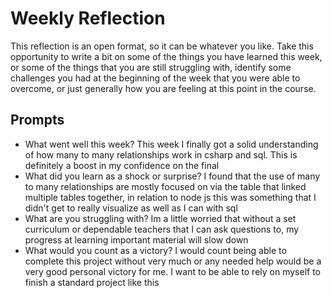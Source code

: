 # Weekly Reflection
This reflection is an open format, so it can be whatever you like. Take this opportunity to write a bit on some of the things you have learned this week, or some of the things that you are still struggling with, identify some challenges you had at the beginning of the week that you were able to overcome, or just generally how you are feeling at this point in the course.

## Prompts
- What went well this week?
This week I finally got a solid understanding of how many to many relationships work in csharp and sql. This is definitely a boost in my confidence on the final
- What did you learn as a shock or surprise?
I found that the use of many to many relationships are mostly focused on via the table that linked multiple tables together, in relation to node js this was something that I didn't get to really visualize as well as I can with sql
- What are you struggling with?
Im a little worried that without a set curriculum or dependable teachers that I can ask questions to, my progress at learning important material will slow down
- What would you count as a victory?
I would count being able to complete this project without very much or any needed help would be a very good personal victory for me. I want to be able to rely on myself to finish a standard project like this